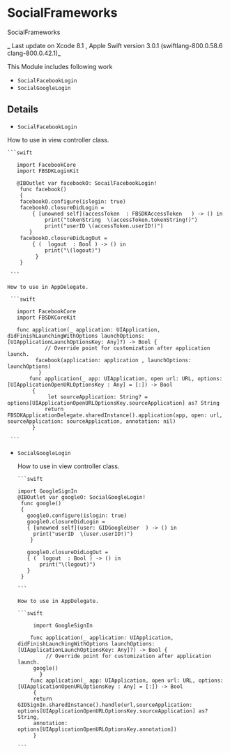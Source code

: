 # SocialFrameworks
SocialFrameworks

 _ Last update on  Xcode 8.1 ,  Apple Swift version 3.0.1 (swiftlang-800.0.58.6 clang-800.0.42.1)_ 

This Module includes following work 
 - `SocialFacebookLogin`
 - `SocialGoogleLogin`
 
 ## Details 
 
 - `SocialFacebookLogin`
  
  How to use in  view controller class. 
    
    ```swift
    
       import FacebookCore
       import FBSDKLoginKit
       
       @IBOutlet var facebookO: SocailFacebookLogin!
        func facebook()
        {
        facebookO.configure(islogin: true)
        facebookO.closureDidLogin =
            { [unowned self](accessToken  : FBSDKAccessToken   ) -> () in
                print("tokenString  \(accessToken.tokenString!)")
                print("userID \(accessToken.userID!)")
           }
        facebookO.closureDidLogOut =
            { (  logout  : Bool ) -> () in
                print("\(logout)")        
             }   
        }   
    
     ```

    How to use in AppDelegate. 
      
     ```swift
    
       import FacebookCore
       import FBSDKCoreKit
     
       func application(_ application: UIApplication, didFinishLaunchingWithOptions launchOptions: [UIApplicationLaunchOptionsKey: Any]?) -> Bool {
                // Override point for customization after application launch.
             facebook(application: application , launchOptions: launchOptions)
              }
           func application(_ app: UIApplication, open url: URL, options: [UIApplicationOpenURLOptionsKey : Any] = [:]) -> Bool
            {
                 let sourceApplication: String? = options[UIApplicationOpenURLOptionsKey.sourceApplication] as? String
                return    FBSDKApplicationDelegate.sharedInstance().application(app, open: url, sourceApplication: sourceApplication, annotation: nil) 
            }
            
     ```
      
 - `SocialGoogleLogin`
 
 
    How to use in  view controller class. 
    
       ```swift
    
       import GoogleSignIn
       @IBOutlet var googleO: SocialGoogleLogin!
        func google()
        {
          googleO.configure(islogin: true)
          googleO.closureDidLogin =
          { [unowned self](user: GIDGoogleUser  ) -> () in
            print("userID  \(user.userID!)")
           }
        
          googleO.closureDidLogOut =
          { (  logout  : Bool ) -> () in 
              print("\(logout)")
          }
        }
             
       ```
       
       How to use in AppDelegate. 
       
       ```swift
         
            import GoogleSignIn
     
           func application(_ application: UIApplication, didFinishLaunchingWithOptions launchOptions: [UIApplicationLaunchOptionsKey: Any]?) -> Bool {
                // Override point for customization after application launch.
            google()
              }
           func application(_ app: UIApplication, open url: URL, options: [UIApplicationOpenURLOptionsKey : Any] = [:]) -> Bool
            {
            return   GIDSignIn.sharedInstance().handle(url,sourceApplication: options[UIApplicationOpenURLOptionsKey.sourceApplication] as? String,
            annotation: options[UIApplicationOpenURLOptionsKey.annotation])
            }
            
       ```
     
